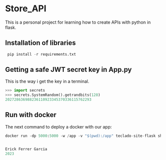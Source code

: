 # Store_API

This is a personal project for learning how to create APIs with python in flask.

## Installation of libraries
```python
 pip install -r requirements.txt
```
## Getting a safe JWT secret key in App.py
This is the way i get the key in a terminal.
```python
>>> import secrets
>>> secrets.SystemRandom().getrandbits(128)
202728636988236110923345370336115762293
```
## Run with docker
The next command to deploy a docker with our app:
```python
docker run -dp 5000:5000 -w /app -v "$(pwd):/app" teclado-site-flask sh -c "flask run --host 0.0.0.0"


Erick Ferrer Garcia
2023
